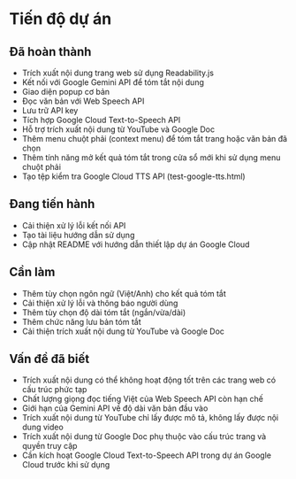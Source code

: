 # Tiến độ dự án

## Đã hoàn thành

- Trích xuất nội dung trang web sử dụng Readability.js
- Kết nối với Google Gemini API để tóm tắt nội dung
- Giao diện popup cơ bản
- Đọc văn bản với Web Speech API
- Lưu trữ API key
- Tích hợp Google Cloud Text-to-Speech API
- Hỗ trợ trích xuất nội dung từ YouTube và Google Doc
- Thêm menu chuột phải (context menu) để tóm tắt trang hoặc văn bản đã chọn
- Thêm tính năng mở kết quả tóm tắt trong cửa sổ mới khi sử dụng menu chuột phải
- Tạo tệp kiểm tra Google Cloud TTS API (test-google-tts.html)

## Đang tiến hành

- Cải thiện xử lý lỗi kết nối API
- Tạo tài liệu hướng dẫn sử dụng
- Cập nhật README với hướng dẫn thiết lập dự án Google Cloud

## Cần làm

- Thêm tùy chọn ngôn ngữ (Việt/Anh) cho kết quả tóm tắt
- Cải thiện xử lý lỗi và thông báo người dùng
- Thêm tùy chọn độ dài tóm tắt (ngắn/vừa/dài)
- Thêm chức năng lưu bản tóm tắt
- Cải thiện trích xuất nội dung từ YouTube và Google Doc

## Vấn đề đã biết

- Trích xuất nội dung có thể không hoạt động tốt trên các trang web có cấu trúc phức tạp
- Chất lượng giọng đọc tiếng Việt của Web Speech API còn hạn chế
- Giới hạn của Gemini API về độ dài văn bản đầu vào
- Trích xuất nội dung từ YouTube chỉ lấy được mô tả, không lấy được nội dung video
- Trích xuất nội dung từ Google Doc phụ thuộc vào cấu trúc trang và quyền truy cập
- Cần kích hoạt Google Cloud Text-to-Speech API trong dự án Google Cloud trước khi sử dụng